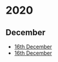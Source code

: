 # 2020

## December

* [16th December](https://twillis209.github.io/entries/161220.md)
* [16th December](https://twillis209.github.io/entries/161220.html)
